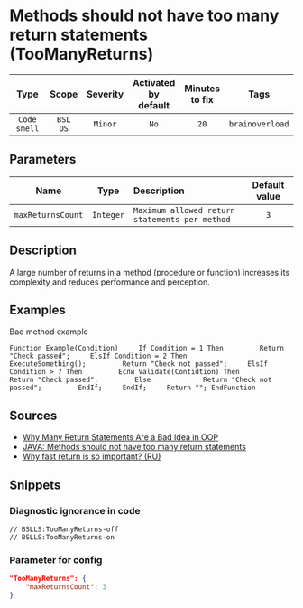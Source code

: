 # Methods should not have too many return statements (TooManyReturns)

 Type | Scope | Severity | Activated<br>by default | Minutes<br>to fix | Tags 
 :-: | :-: | :-: | :-: | :-: | :-: 
 `Code smell` | `BSL`<br>`OS` | `Minor` | `No` | `20` | `brainoverload` 

## Parameters 

 Name | Type | Description | Default value 
 :-: | :-: | :-- | :-: 
 `maxReturnsCount` | `Integer` | ```Maximum allowed return statements per method``` | ```3``` 

<!-- Блоки выше заполняются автоматически, не трогать -->
## Description

<!-- Описание диагностики заполняется вручную. Необходимо понятным языком описать смысл и схему работу -->

A large number of returns in a method (procedure or function) increases its complexity and reduces performance and perception.

## Examples

<!-- В данном разделе приводятся примеры, на которые диагностика срабатывает, а также можно привести пример, как можно исправить ситуацию -->

Bad method example

```bsl
Function Example(Condition)     If Condition = 1 Then         Return "Check passed";     ElsIf Condition = 2 Then         ExecuteSomething();         Return "Check not passed";     ElsIf Condition > 7 Then         Если Validate(Contidtion) Then             Return "Check passed";         Else             Return "Check not passed";         EndIf;     EndIf;     Return ""; EndFunction
```

## Sources

- [Why Many Return Statements Are a Bad Idea in OOP](https://www.yegor256.com/2015/08/18/multiple-return-statements-in-oop.html)
- [JAVA: Methods should not have too many return statements](https://rules.sonarsource.com/java/RSPEC-1142)
- [Why fast return is so important? (RU)](https://habr.com/ru/post/348074/)

## Snippets

<!-- Блоки ниже заполняются автоматически, не трогать -->
### Diagnostic ignorance in code

```bsl
// BSLLS:TooManyReturns-off
// BSLLS:TooManyReturns-on
```

### Parameter for config

```json
"TooManyReturns": {
    "maxReturnsCount": 3
}
```
